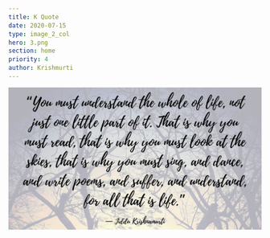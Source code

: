 ```yaml
---
title: K Quote
date: 2020-07-15
type: image_2_col
hero: 3.png
section: home
priority: 4
author: Krishmurti
---
```

![Krishnamurti](3.png)